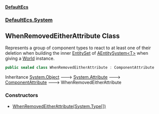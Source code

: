 #### [DefaultEcs](./index.md 'index')
### [DefaultEcs.System](./DefaultEcs-System.md 'DefaultEcs.System')
## WhenRemovedEitherAttribute Class
Represents a group of component types to react to at least one of their deletion when building the inner [EntitySet](./DefaultEcs-EntitySet.md 'DefaultEcs.EntitySet') of [AEntitySystem&lt;T&gt;](./DefaultEcs-System-AEntitySystem-T-.md 'DefaultEcs.System.AEntitySystem&lt;T&gt;') when giving a [World](./DefaultEcs-World.md 'DefaultEcs.World') instance.  
```csharp
public sealed class WhenRemovedEitherAttribute : ComponentAttribute
```
Inheritance [System.Object](https://docs.microsoft.com/en-us/dotnet/api/System.Object 'System.Object') &#129106; [System.Attribute](https://docs.microsoft.com/en-us/dotnet/api/System.Attribute 'System.Attribute') &#129106; [ComponentAttribute](./DefaultEcs-System-ComponentAttribute.md 'DefaultEcs.System.ComponentAttribute') &#129106; WhenRemovedEitherAttribute  
### Constructors
- [WhenRemovedEitherAttribute(System.Type[])](./DefaultEcs-System-WhenRemovedEitherAttribute-WhenRemovedEitherAttribute(System-Type--).md 'DefaultEcs.System.WhenRemovedEitherAttribute.WhenRemovedEitherAttribute(System.Type[])')

